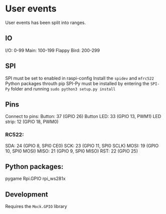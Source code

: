 # User events
User events has been split into ranges.

## IO
I/O: 0-99
Main: 100-199
Flappy Bird: 200-299

## SPI
SPI must be set to enabled in raspi-config
Install the `spidev` and `mfrc522` Python packages throuth pip
SPI-Py must be installed by entering the `SPI-Py` folder and running `sudo python3 setup.py install`

## Pins
Connect to pins:
Button: 37 (GPIO 26)
Button LED: 33 (GPIO 13, PWM1)
LED strip: 12 (GPIO 18, PWM0)

### RC522:
SDA: 24 (GPIO 8, SPI0 CE0)
SCK: 23 (GPIO 11, SPI0 SCLK)
MOSI: 19 (GPIO 10, SPI0 MOSI)
MISO: 21 (GPIO 9, SPI0 MISO)
RST: 22 (GPIO 25)

## Python packages:
pygame
Rpi.GPIO
rpi_ws281x

## Development
Requires the `Mock.GPIO` library